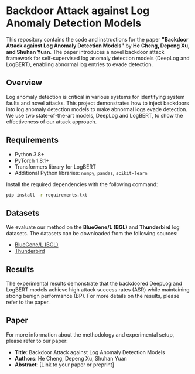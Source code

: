 # Backdoor Attack against Log Anomaly Detection Models

This repository contains the code and instructions for the paper **"Backdoor Attack against Log Anomaly Detection Models"** by **He Cheng, Depeng Xu, and Shuhan Yuan**. The paper introduces a novel backdoor attack framework for self-supervised log anomaly detection models (DeepLog and LogBERT), enabling abnormal log entries to evade detection.

## Overview

Log anomaly detection is critical in various systems for identifying system faults and novel attacks. This project demonstrates how to inject backdoors into log anomaly detection models to make abnormal logs evade detection. We use two state-of-the-art models, DeepLog and LogBERT, to show the effectiveness of our attack approach.

## Requirements

- Python 3.8+
- PyTorch 1.8.1+
- Transformers library for LogBERT
- Additional Python libraries: `numpy`, `pandas`, `scikit-learn`

Install the required dependencies with the following command:

```bash
pip install -r requirements.txt
```

## Datasets

We evaluate our method on the **BlueGene/L (BGL)** and **Thunderbird** log datasets. The datasets can be downloaded from the following sources:
- [BlueGene/L (BGL)](https://github.com/logpai/loghub/tree/master/BGL)
- [Thunderbird](https://github.com/logpai/loghub/tree/master/Thunderbird)

## Results

The experimental results demonstrate that the backdoored DeepLog and LogBERT models achieve high attack success rates (ASR) while maintaining strong benign performance (BP). For more details on the results, please refer to the paper.

## Paper

For more information about the methodology and experimental setup, please refer to our paper:

- **Title**: Backdoor Attack against Log Anomaly Detection Models
- **Authors**: He Cheng, Depeng Xu, Shuhan Yuan
- **Abstract**: [Link to your paper or preprint]
